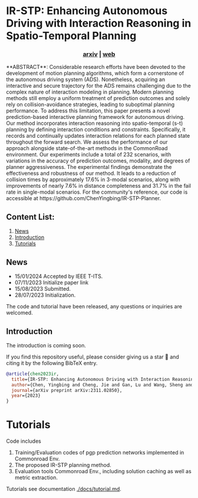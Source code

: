# IR-STP: Enhancing Autonomous Driving with Interaction Reasoning in Spatio-Temporal Planning

<h3 align="center">
  <a href="https://arxiv.org/abs/2311.02850">arxiv</a> | <a href="https://github.com/ChenYingbing/IR-STP-Planner">web</a>
</h3>
**ABSTRACT**: Considerable research efforts have been devoted to the development of motion planning algorithms, which form a cornerstone of the autonomous driving system (ADS). Nonetheless, acquiring an interactive and secure trajectory for the ADS remains challenging due to the complex nature of interaction modeling in planning. Modern planning methods still employ a uniform treatment of prediction outcomes and solely rely on collision-avoidance strategies, leading to suboptimal planning performance. To address this limitation, this paper presents a novel prediction-based interactive planning framework for autonomous driving. Our method incorporates interaction reasoning into spatio-temporal (s-t) planning by defining interaction conditions and constraints. Specifically, it records and continually updates interaction relations for each planned state throughout the forward search. We assess the performance of our approach alongside state-of-the-art methods in the CommonRoad environment. Our experiments include a total of 232 scenarios, with variations in the accuracy of prediction outcomes, modality, and degrees of planner aggressiveness. The experimental findings demonstrate the effectiveness and robustness of our method. It leads to a reduction of collision times by approximately 17.6% in 3-modal scenarios, along with improvements of nearly 7.6% in distance completeness and 31.7% in the fail rate in single-modal scenarios. For the community's reference, our code is accessible at https://github.com/ChenYingbing/IR-STP-Planner.


## Content List:

1. [News](#news)
2. [Introduction](#intro)
3. [Tutorials](#tutorials)



## News <a name="news"></a>

- 15/01/2024 Accepted by IEEE T-ITS.
- 07/11/2023 Initialize paper link
- 15/08/2023 Submitted.
- 28/07/2023 Initialization.

The code and tutorial have been released, any questions or inquiries are welcomed.



## Introduction <a name="intro"></a>

The introduction is coming soon.

If you find this repository useful, please consider giving us a star 🌟 and citing it by the following BibTeX entry.

```bibtex
@article{chen2023ir,
  title={IR-STP: Enhancing Autonomous Driving with Interaction Reasoning in Spatio-Temporal Planning},
  author={Chen, Yingbing and Cheng, Jie and Gan, Lu and Wang, Sheng and Liu, Hongji and Mei, Xiaodong and Liu, Ming},
  journal={arXiv preprint arXiv:2311.02850},
  year={2023}
}
```



# Tutorials <a name="tutorials"></a>

Code includes
1. Training/Evaluation codes of pgp prediction networks implemented in Commonroad Env.
2. The proposed IR-STP planning method.
3. Evaluation tools Commonroad Env., including solution caching as well as metric extraction.

Tutorials see documentation [./docs/tutorial.md](./docs/tutorial.md).


